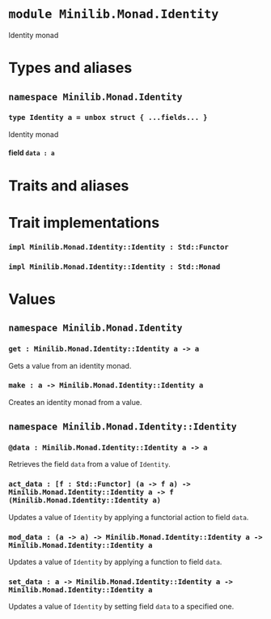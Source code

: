 # `module Minilib.Monad.Identity`

Identity monad

# Types and aliases

## `namespace Minilib.Monad.Identity`

### `type Identity a = unbox struct { ...fields... }`

Identity monad

#### field `data : a`

# Traits and aliases

# Trait implementations

### `impl Minilib.Monad.Identity::Identity : Std::Functor`

### `impl Minilib.Monad.Identity::Identity : Std::Monad`

# Values

## `namespace Minilib.Monad.Identity`

### `get : Minilib.Monad.Identity::Identity a -> a`

Gets a value from an identity monad.

### `make : a -> Minilib.Monad.Identity::Identity a`

Creates an identity monad from a value.

## `namespace Minilib.Monad.Identity::Identity`

### `@data : Minilib.Monad.Identity::Identity a -> a`

Retrieves the field `data` from a value of `Identity`.

### `act_data : [f : Std::Functor] (a -> f a) -> Minilib.Monad.Identity::Identity a -> f (Minilib.Monad.Identity::Identity a)`

Updates a value of `Identity` by applying a functorial action to field `data`.

### `mod_data : (a -> a) -> Minilib.Monad.Identity::Identity a -> Minilib.Monad.Identity::Identity a`

Updates a value of `Identity` by applying a function to field `data`.

### `set_data : a -> Minilib.Monad.Identity::Identity a -> Minilib.Monad.Identity::Identity a`

Updates a value of `Identity` by setting field `data` to a specified one.